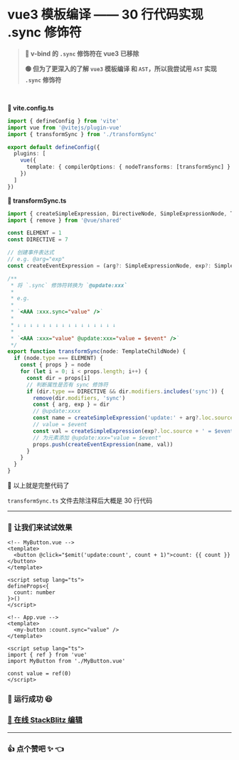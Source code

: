 # vue3 模板编译 —— 30 行代码实现 .sync 修饰符

> **🔴 v-bind 的 `.sync` 修饰符在 vue3 已移除**
>
> **🟢 但为了更深入的了解 `vue3` 模板编译 和 `AST`，所以我尝试用 `AST` 实现 `.sync` 修饰符**

<br />

**📄 vite.config.ts**

```ts
import { defineConfig } from 'vite'
import vue from '@vitejs/plugin-vue'
import { transformSync } from './transformSync'

export default defineConfig({
  plugins: [
    vue({
      template: { compilerOptions: { nodeTransforms: [transformSync] } }
    })
  ]
})
```

**📄 transformSync.ts**

```ts
import { createSimpleExpression, DirectiveNode, SimpleExpressionNode, TemplateChildNode } from '@vue/compiler-core'
import { remove } from '@vue/shared'

const ELEMENT = 1
const DIRECTIVE = 7

// 创建事件表达式
// e.g. @arg="exp"
const createEventExpression = (arg?: SimpleExpressionNode, exp?: SimpleExpressionNode) => ({ type: DIRECTIVE, name: 'on', arg, exp, loc: undefined, modifiers: [] } as unknown as DirectiveNode)

/**
 * 将 `.sync` 修饰符转换为 `@update:xxx`
 *
 * e.g.
 *
 * `<AAA :xxx.sync="value" />`
 *
 * ↓ ↓ ↓ ↓ ↓ ↓ ↓ ↓ ↓ ↓ ↓ ↓ ↓ ↓ ↓ ↓
 *
 * `<AAA :xxx="value" @update:xxx="value = $event" />`
 */
export function transformSync(node: TemplateChildNode) {
  if (node.type === ELEMENT) {
    const { props } = node
    for (let i = 0; i < props.length; i++) {
      const dir = props[i]
      // 判断属性是否有 sync 修饰符
      if (dir.type == DIRECTIVE && dir.modifiers.includes('sync')) {
        remove(dir.modifiers, 'sync')
        const { arg, exp } = dir
        // @update:xxxx
        const name = createSimpleExpression('update:' + arg?.loc.source, true)
        // value = $event
        const val = createSimpleExpression(exp?.loc.source + ' = $event')
        // 为元素添加 @update:xxx="value = $event"
        props.push(createEventExpression(name, val))
      }
    }
  }
}
```

🔺 以上就是完整代码了

`transformSync.ts` 文件去除注释后大概是 30 行代码

---

### 🎃 让我们来试试效果

```vue
<!-- MyButton.vue -->
<template>
  <button @click="$emit('update:count', count + 1)">count: {{ count }}</button>
</template>

<script setup lang="ts">
defineProps<{
  count: number
}>()
</script>
```

```vue
<!-- App.vue -->
<template>
  <my-button :count.sync="value" />
</template>

<script setup lang="ts">
import { ref } from 'vue'
import MyButton from './MyButton.vue'

const value = ref(0)
</script>
```

### 🚀 运行成功 😆

### [🚀 在线 StackBlitz 编辑](https://stackblitz.com/edit/vitejs-vite-es4rut?file=src%2FApp.vue&terminal=dev)

---

### 👍 点个赞吧 ✨ 👈
